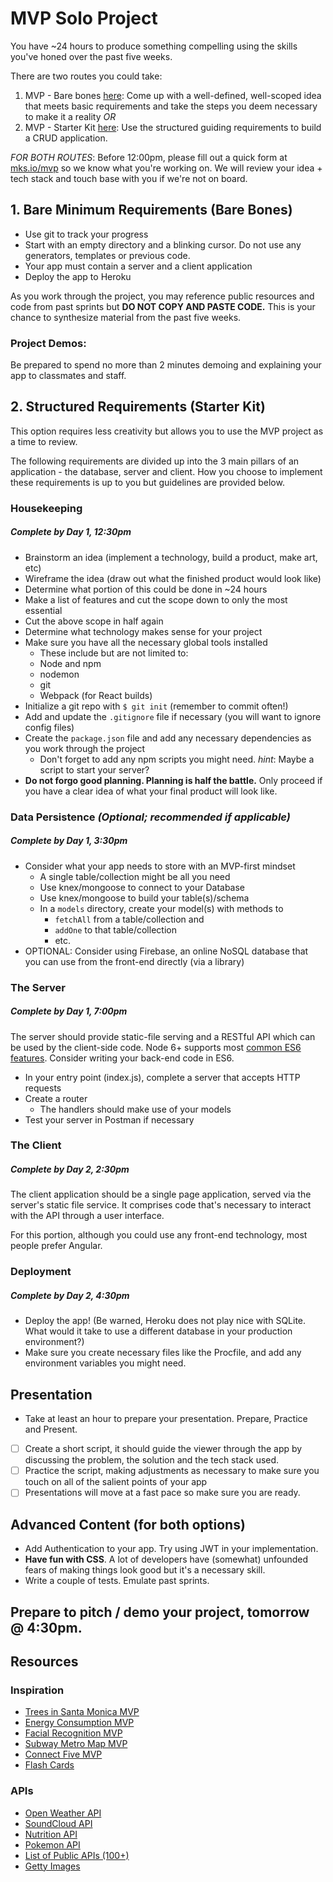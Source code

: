 # MVP Solo Project

You have ~24 hours to produce something compelling using the skills you've honed over the past five weeks.

There are two routes you could take:
1. MVP - Bare bones [here](https://github.com/hackreactor/hrnyc13-mvp): Come up with a well-defined, well-scoped idea that meets basic requirements and take the steps you deem necessary to make it a reality _OR_
2. MVP - Starter Kit [here](https://github.com/hackreactor/hrnyc13-mvp-starter): Use the structured guiding requirements to build a CRUD application.

_FOR BOTH ROUTES_: Before 12:00pm, please fill out a quick form at [mks.io/mvp](http://mks.io/mvp) so we know what you're working on. We will review your idea + tech stack and touch base with you if we're not on board.

## 1. Bare Minimum Requirements (Bare Bones)

- Use git to track your progress 
- Start with an empty directory and a blinking cursor. Do not use any generators, templates or previous code.
- Your app must contain a server and a client application
- Deploy the app to Heroku

As you work through the project, you may reference public resources and code from past sprints but __DO NOT COPY AND PASTE CODE.__ This is your chance to synthesize material from the past five weeks. 

### Project Demos:

Be prepared to spend no more than 2 minutes demoing and explaining your app to classmates and staff.

## 2. Structured Requirements (Starter Kit)

This option requires less creativity but allows you to use the MVP project as a time to review.

The following requirements are divided up into the 3 main pillars of an application - the database, server and client. How you choose to implement these requirements is up to you but guidelines are provided below.

### Housekeeping
##### Complete by Day 1, 12:30pm 

- Brainstorm an idea (implement a technology, build a product, make art, etc)
- Wireframe the idea (draw out what the finished product would look like)
- Determine what portion of this could be done in ~24 hours
- Make a list of features and cut the scope down to only the most essential
- Cut the above scope in half again
- Determine what technology makes sense for your project
- Make sure you have all the necessary global tools installed
  - These include but are not limited to:
  - Node and npm
  - nodemon
  - git
  - Webpack (for React builds)
- Initialize a git repo with `$ git init` (remember to commit often!)
- Add and update the `.gitignore` file if necessary (you will want to ignore config files)
- Create the `package.json` file and add any necessary dependencies as you work through the project
  - Don't forget to add any npm scripts you might need. _hint_: Maybe a script to start your server?
- **Do not forgo good planning. Planning is half the battle.** Only proceed if you have a clear idea of what your final product will look like. 

### Data Persistence _(Optional; recommended if applicable)_
##### Complete by Day 1, 3:30pm

- Consider what your app needs to store with an MVP-first mindset
  - A single table/collection might be all you need
  - Use knex/mongoose to connect to your Database
  - Use knex/mongoose to build your table(s)/schema
  - In a `models` directory, create your model(s) with methods to
    - `fetchAll` from a table/collection and
    - `addOne` to that table/collection
    - etc.
- OPTIONAL: Consider using Firebase, an online NoSQL database that you can use from the front-end directly (via a library)

### The Server
##### Complete by Day 1, 7:00pm 

The server should provide static-file serving and a RESTful API which can be used by the client-side code. Node 6+ supports most [common ES6 features](http://kangax.github.io/compat-table/es6/#node6). Consider writing your back-end code in ES6.

- In your entry point (index.js), complete a server that accepts HTTP requests
- Create a router
  - The handlers should make use of your models
- Test your server in Postman if necessary

### The Client
##### Complete by Day 2, 2:30pm

The client application should be a single page application, served via the server's static file service. It comprises code that's necessary to interact with the API through a user interface.

For this portion, although you could use any front-end technology, most people prefer Angular. 

### Deployment
##### Complete by Day 2, 4:30pm

- Deploy the app! (Be warned, Heroku does not play nice with SQLite. What would it take to use a different database in your production environment?)
- Make sure you create necessary files like the Procfile, and add any environment variables you might need. 

## Presentation

- Take at least an hour to prepare your presentation. Prepare, Practice and Present.
- [ ] Create a short script, it should guide the viewer through the app by discussing the problem, the solution and the tech stack used.
- [ ] Practice the script, making adjustments as necessary to make sure you touch on all of the salient points of your app
- [ ] Presentations will move at a fast pace so make sure you are ready.

## Advanced Content (for both options)

- Add Authentication to your app. Try using JWT in your implementation.
- **Have fun with CSS**. A lot of developers have (somewhat) unfounded fears of making things look good but it's a necessary skill.
- Write a couple of tests. Emulate past sprints.

## **Prepare to pitch / demo your project, tomorrow @ 4:30pm.**

## Resources

### Inspiration

- [Trees in Santa Monica MVP](https://pure-brook-58155.herokuapp.com/)
- [Energy Consumption MVP](http://mtham8.github.io/DVUSEnergy/#panel2)
- [Facial Recognition MVP](http://www.dmusicb.com/)
- [Subway Metro Map MVP](http://metrom8.colinzarnegar.com/map)
- [Connect Five MVP](https://aqueous-island-89621.herokuapp.com/#/play)
- [Flash Cards](https://flashyourself.firebaseapp.com/)

### APIs

- [Open Weather API](http://openweathermap.org/api)
- [SoundCloud API](https://developers.soundcloud.com/docs/api/guide)
- [Nutrition API](https://developer.nutritionix.com/v1_1/quick-start/upc-scan)
- [Pokemon API](http://pokeapi.co/)
- [List of Public APIs (100+)](https://github.com/toddmotto/public-apis)
- [Getty Images](http://developers.gettyimages.com/en/)
